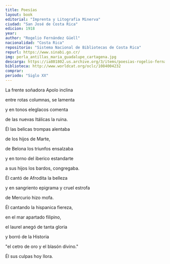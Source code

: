 ```yaml
---
title: Poesías
layout: book
editorial: "Imprenta y Litografia Minerva"
ciudad: "San José de Costa Rica"
edicion: 1918
year: 
author: "Rogelio Fernández Güell"
nacionalidad: "Costa Rica"
repositorio: "Sistema Nacional de Bibliotecas de Costa Rica"
repurl: https://www.sinabi.go.cr/
img: perla_antillas_maria_guadalupe_cartagena.jpg
descarga: https://ia801802.us.archive.org/3/items/poesias-rogelio-fernandez-guell/Poesias%20-%20Rogelio%20Fern%C3%A1ndez%20G%C3%BCell.pdf
biblioteca: http://www.worldcat.org/oclc/1084004232
comprar: 
periodo: "Siglo XX"
---
```

 

La frente soñadora Apolo inclina
 
entre rotas columnas, se lamenta
 
y en tonos elegIacos comenta
 
de las nuevas Itálicas la ruina.
 
Él las belicas trompas alentaba
 
de los hijos de Marte,
 
de Belona los triunfos ensalzaba
 
y en torno del iberico estandarte
 
a sus hijos los bardos, congregaba.
 
Él cantó de Afrodita la belleza
 
y en sangriento epigrama y cruel estrofa
 
de Mercurio hizo mofa.
 
Él cantando la hispanica fiereza,
 
en el mar apartado filipino,
 
el laurel anegó de tanta gloria
 
y borró de la Historia 

"el cetro de oro y el blasón divino."

Él sus culpas hoy llora.
